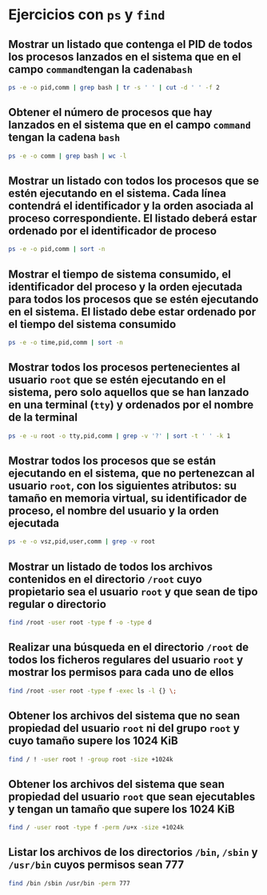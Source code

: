 # Ejercicios con `ps` y `find`

## Mostrar un listado que contenga el PID de todos los procesos lanzados en el sistema que en el campo `command`tengan la cadena`bash`

```bash
ps -e -o pid,comm | grep bash | tr -s ' ' | cut -d ' ' -f 2
```

## Obtener el número de procesos que hay lanzados en el sistema que en el campo `command` tengan la cadena `bash`

```bash
ps -e -o comm | grep bash | wc -l
```

## Mostrar un listado con todos los procesos que se estén ejecutando en el sistema. Cada línea contendrá el identificador y la orden asociada al proceso correspondiente. El listado deberá estar ordenado por el identificador de proceso

```bash
ps -e -o pid,comm | sort -n
```

## Mostrar el tiempo de sistema consumido, el identificador del proceso y la orden ejecutada para todos los procesos que se estén ejecutando en el sistema. El listado debe estar ordenado por el tiempo del sistema consumido

```bash
ps -e -o time,pid,comm | sort -n
```

## Mostrar todos los procesos pertenecientes al usuario `root` que se estén ejecutando en el sistema, pero solo aquellos que se han lanzado en una terminal (`tty`) y ordenados por el nombre de la terminal

```bash
ps -e -u root -o tty,pid,comm | grep -v '?' | sort -t ' ' -k 1
```

## Mostrar todos los procesos que se están ejecutando en el sistema, que no pertenezcan al usuario `root`, con los siguientes atributos: su tamaño en memoria virtual, su identificador de proceso, el nombre del usuario y la orden ejecutada

```bash
ps -e -o vsz,pid,user,comm | grep -v root
```

## Mostrar un listado de todos los archivos contenidos en el directorio `/root` cuyo propietario sea el usuario `root` y que sean de tipo regular o directorio

```bash
find /root -user root -type f -o -type d
```

## Realizar una búsqueda en el directorio `/root` de todos los ficheros regulares del usuario `root` y mostrar los permisos para cada uno de ellos

```bash
find /root -user root -type f -exec ls -l {} \;
```

## Obtener los archivos del sistema que no sean propiedad del usuario `root` ni del grupo `root` y cuyo tamaño supere los 1024 KiB

```bash
find / ! -user root ! -group root -size +1024k
```

## Obtener los archivos del sistema que sean propiedad del usuario `root` que sean ejecutables y tengan un tamaño que supere los 1024 KiB

```bash
find / -user root -type f -perm /u+x -size +1024k
```

## Listar los archivos de los directorios `/bin`, `/sbin` y `/usr/bin` cuyos permisos sean 777

```bash
find /bin /sbin /usr/bin -perm 777
```
